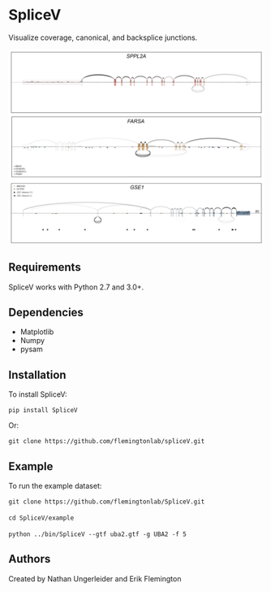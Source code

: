# SpliceV #
Visualize coverage, canonical, and backsplice junctions.

![Example plot](https://github.com/flemingtonlab/spliceV/blob/master/example/example.png)

## Requirements ##
SpliceV works with Python 2.7 and 3.0+.
## Dependencies ##
* Matplotlib
* Numpy
* pysam
## Installation ##
To install SpliceV:

```
pip install SpliceV
```

Or:

```
git clone https://github.com/flemingtonlab/spliceV.git
```

## Example ##
To run the example dataset:

```
git clone https://github.com/flemingtonlab/SpliceV.git 

cd SpliceV/example 

python ../bin/SpliceV --gtf uba2.gtf -g UBA2 -f 5 

```

## Authors ##
Created by Nathan Ungerleider and Erik Flemington
